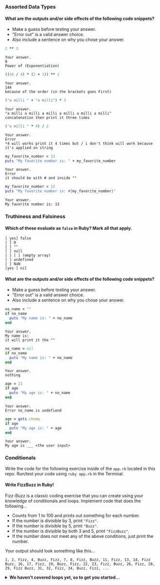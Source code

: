 ### Assorted Data Types

#### What are the outputs and/or side effects of the following code snippets?

* Make a guess before testing your answer.
* "Error out" is a valid answer choice.
* Also include a sentence on why you chose your answer.

```rb
2 ** 3
```
```text
Your answer.
8 
Power of (Exponentiation)
```

```rb
((16 / 4) * (2 + 1)) ** 2
```
```text
Your answer.
144
because of the order (in the brackets goes First) 
```

```rb
("a milli " + "a milli") * 3
```
```text
Your answer.
"a milli a milli a milli a milli a milli a milli"
concatenation then print it three times 
```

```rb
("a milli " * 4) / 2
```
```text
Your answer.
Error 
*4 will works print it 4 times but / i don't think will work because it's applied on string
```

```rb
my_favorite_number = 13
puts "My favorite number is: " + my_favorite_number
```
```text
Your answer.
Error 
it should be with # and inside ""
```

```rb
my_favorite_number = 13
puts "My favorite number is: #{my_favorite_number}"
```
```text
Your answer.
My favorite number is: 13

```

### Truthiness and Falsiness

#### Which of these evaluate as `false` in Ruby? Mark all that apply.

```text
[ yes] false
[ ] 0
[ ] ""
[ ] null
[ ] [ ] (empty array)
[ ] undefined
[ ] NaN
[yes ] nil
```

#### What are the outputs and/or side effects of the following code snippets?

* Make a guess before testing your answer.
* "Error out" is a valid answer choice.
* Also include a sentence on why you chose your answer.

```rb
no_name = ""
if no_name
  puts "My name is: " + no_name
end
```
```text
Your answer.
My name is: 
it will print it the ""
```

```rb
no_name = nil
if no_name
  puts "My name is: " + no_name
end
```
```text
Your answer.
nothing 

```

```rb
age = 21
if age
  puts "My age is: " + no_name
end
```
```text
Your answer.
Error no_name is undefiend 
```

```rb
age = gets.chomp
if age
  puts "My age is: " + age
end
```
```text
Your answer.
My age is ___ <the user input>
```

### Conditionals

Write the code for the following exercise inside of the `app.rb` located in this repo. Run/test your code using `ruby app.rb` in the Terminal.

#### Write FizzBuzz in Ruby!

Fizz-Buzz is a classic coding exercise that you can create using your knowledge of conditionals and loops. Implement code that does the following...

* Counts from 1 to 100 and prints out something for each number.
* If the number is divisible by 3, print `"Fizz"`.
* If the number is divisible by 5, print `"Buzz"`.
* If the number is divisible by both 3 and 5, print `"FizzBuzz"`.
* If the number does not meet any of the above conditions, just print the number.

Your output should look something like this...
```
1, 2, Fizz, 4, Buzz, Fizz, 7, 8, Fizz, Buzz, 11, Fizz, 13, 14, Fizz Buzz, 16, 17, Fizz, 19, Buzz, Fizz, 22, 23, Fizz, Buzz, 26, Fizz, 28, 29, Fizz Buzz, 31, 32, Fizz, 34, Buzz, Fizz, ...
```

<details>
  <summary><strong>We haven't covered loops yet, so to get you started...</strong></summary>

  ```rb
i = 1
while i <= 100
  # Your code goes in here.
  if i%3 ==0 && i %5 ==0 
   puts "FizzBuzz"
  elsif i % 3 ==0
   puts "Fizz"
  elsif i%5 ==0 
   puts "Buzz"
  else 
   puts i
  end 
  i++
end
  ```

</details>
